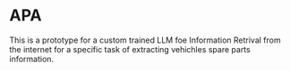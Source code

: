 # APA

This is a prototype for a custom trained LLM foe Information Retrival from the internet for a specific task of extracting vehichles spare parts information.
